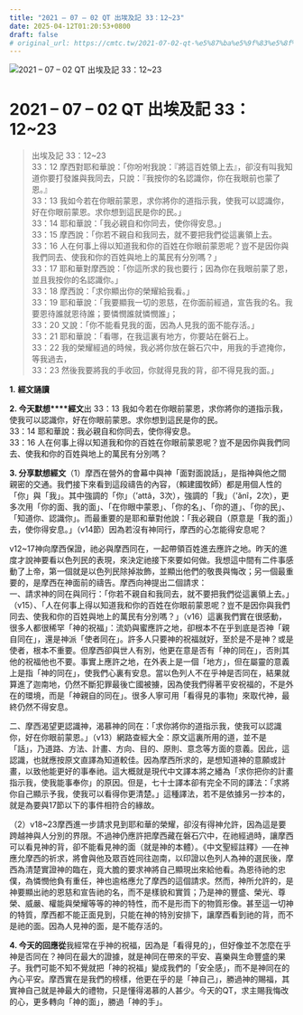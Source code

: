 ```yaml
---
title: "2021 – 07 – 02 QT 出埃及記 33：12~23"
date: 2025-04-12T01:20:53+0800
draft: false
# original_url: https://cmtc.tw/2021-07-02-qt-%e5%87%ba%e5%9f%83%e5%8f%8a%e8%a8%98-33%ef%bc%9a1223
---
```


![2021 – 07 – 02 QT 出埃及記 33：12\~23](/images/qt.jpg   "2021 – 07 – 02 QT 出埃及記 33：12\~23")

# 2021 – 07 – 02 QT 出埃及記 33：12\~23

> 出埃及記 33：12\~23  
> 33：12 摩西對耶和華說：「你吩咐我說：『將這百姓領上去』，卻沒有叫我知道你要打發誰與我同去，只說：『我按你的名認識你，你在我眼前也蒙了恩。』  
> 33：13 我如今若在你眼前蒙恩，求你將你的道指示我，使我可以認識你，好在你眼前蒙恩。求你想到這民是你的民。」  
> 33：14 耶和華說：「我必親自和你同去，使你得安息。」  
> 33：15 摩西說：「你若不親自和我同去，就不要把我們從這裏領上去。  
> 33：16 人在何事上得以知道我和你的百姓在你眼前蒙恩呢？豈不是因你與我們同去、使我和你的百姓與地上的萬民有分別嗎？」  
> 33：17 耶和華對摩西說：「你這所求的我也要行；因為你在我眼前蒙了恩，並且我按你的名認識你。」  
> 33：18 摩西說：「求你顯出你的榮耀給我看。」  
> 33：19 耶和華說：「我要顯我一切的恩慈，在你面前經過，宣告我的名。我要恩待誰就恩待誰；要憐憫誰就憐憫誰」；  
> 33：20 又說：「你不能看見我的面，因為人見我的面不能存活。」  
> 33：21 耶和華說：「看哪，在我這裏有地方，你要站在磐石上。  
> 33：22 我的榮耀經過的時候，我必將你放在磐石穴中，用我的手遮掩你，等我過去，  
> 33：23 然後我要將我的手收回，你就得見我的背，卻不得見我的面。」

**1.** **經文誦讀**

**2. 今天默想****經文**出 33：13 我如今若在你眼前蒙恩，求你將你的道指示我，使我可以認識你，好在你眼前蒙恩。求你想到這民是你的民。  
33：14 耶和華說：我必親自和你同去，使你得安息。  
33：16 人在何事上得以知道我和你的百姓在你眼前蒙恩呢？豈不是因你與我們同去、使我和你的百姓與地上的萬民有分別嗎？

**3. 分享默想經文**（1）摩西在營外的會幕中與神「面對面說話」，是指神與他之間親密的交通。我們接下來看到這段禱告的內容，（賴建國牧師）都是用個人性的「你」與「我」。其中強調的「你」（’attâ，3次），強調的「我」（’ănî，2次），更多次用「你的面、我的面」、「在你眼中蒙恩」、「你的名」、「你的道」、「你的民」、「知道你、認識你」。而最重要的是耶和華對他說：「我必親自（原意是「我的面」）去，使你得安息。」（v14節）因為若沒有神同行，摩西的心怎能得安息呢？

v12\~17神向摩西保證，祂必與摩西同在，一起帶領百姓進去應許之地。昨天的進度才說神要看以色列民的表現，來決定祂接下來要如何做。我想這中間有二件事感動了上帝，第一個就是以色列民除掉妝飾，並顯出他們的敬畏與悔改；另一個最重要的，是摩西在神面前的禱告。摩西向神提出二個請求：  
一、請求神的同在與同行：「你若不親自和我同去，就不要把我們從這裏領上去。」（v15）、「人在何事上得以知道我和你的百姓在你眼前蒙恩呢？豈不是因你與我們同去、使我和你的百姓與地上的萬民有分別嗎？」（v16）這裏我們實在很感動，很多人都很稀罕「神的祝福」：流奶與蜜應許之地，卻根本不在乎到底是否神「親自同在」，還是神派「使者同在」。許多人只要神的祝福就好，至於是不是神？或是使者，根本不重要。但摩西卻與世人有別，他更在意是否有「神的同在」，否則其他的祝福他也不要。事實上應許之地，在外表上是一個「地方」，但在屬靈的意義上是指「神的同在」，使我們心裏有安息。當以色列人不在乎神是否同在，結果就算進了迦南地，仍然不斷犯罪最後亡國被擄，因為使我們得著平安祝福的，不是外在的環境，而是「神親自的同在」。很多人寧可用「看得見的事物」來取代神，最終仍然不得安息。

二、摩西渴望更認識神，渴慕神的同在：「求你將你的道指示我，使我可以認識你，好在你眼前蒙恩。」（v13）網路查經大全：原文這裏所用的道，並不是「話」，乃道路、方法、計畫、方向、目的、原則、意念等方面的意義。因此，這認識，也就應按原文直譯為知道較佳。因為摩西所求的，是想知道神的意願或計畫，以致他能更好的事奉祂。這大概就是現代中文譯本將之繙為「求你把你的計畫指示我，使我能事奉你」的原因。但是，七十士譯本卻有完全不同的譯法：「求將你自己顯示予我，使我可以看得你更清楚。」這種譯法，若不是依據另一抄本的，就是為要與17節以下的事件相符合的緣故。

（2）v18\~23摩西進一步請求見到耶和華的榮耀，卻沒有得神允許，因為這是要跨越神與人分別的界限。不過神仍應許把摩西藏在磐石穴中，在祂經過時，讓摩西可以看見神的背，卻不能看見神的面（就是神的本體）。《中文聖經註釋》──在神應允摩西的祈求，將會與他及眾百姓同往迦南，以印證以色列人為神的選民後，摩西為清楚實證神的臨在，竟大膽的要求神將自己顯現出來給他看。為恩待祂的忠僕，為憐憫他負有重任，神也逾格應允了摩西的這個請求。然而，神所允許的，是神要顯出祂的恩慈和宣告祂的名，而不是樣貌和實質；乃是神的豐盛、榮光、尊榮、威嚴、權能與榮耀等等的神的特性，而不是形而下的物質形像。甚至這一切神的特質，摩西都不能正面見到，只能在神的特別安排下，讓摩西看到祂的背，而不是祂的面。因為人見神的面，是不能存活的。

**4. 今天的回應從**我經常在乎神的祝福，因為是「看得見的」，但好像並不怎麼在乎神是否同在？神同在最大的證據，就是神同在帶來的平安、喜樂與生命豐盛的果子。我們可能不知不覺就把「神的祝福」變成我們的「安全感」，而不是神同在的內心平安。摩西實在是我們的榜樣，他更在乎的是「神自己」，勝過神的賜福，其實神自己就是神最大的禮物，只是懂得渴慕的人甚少。今天的QT，求主賜我悔改的心，更多轉向「神的面」，勝過「神的手」。